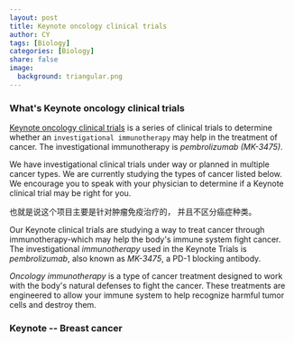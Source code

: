 ```yaml
---
layout: post
title: Keynote oncology clinical trials
author: CY
tags: [Biology]
categories: [Biology]
share: false
image:
  background: triangular.png 
---
```




### What's Keynote oncology clinical trials

[Keynote oncology clinical trials](https://keynoteclinicaltrials.com/) is a series of clinical trials to determine whether an `investigational immunotherapy` may help in the treatment of cancer. The investigational immunotherapy is *pembrolizumab (MK-3475)*.

We have investigational clinical trials under way or planned in multiple cancer types. We are currently studying the types of cancer listed below. We encourage you to speak with your physician to determine if a Keynote clinical trial may be right for you. 

也就是说这个项目主要是针对肿瘤免疫治疗的， 并且不区分癌症种类。

Our Keynote clinical trials are studying a way to treat cancer through immunotherapy-which may help the body's immune system fight cancer. The investigational *immunotherapy* used in the Keynote Trials is *pembrolizumab*, also known as *MK-3475*, a PD-1 blocking antibody.

*Oncology immunotherapy* is a type of cancer treatment designed to work with the body's natural defenses to fight the cancer. These treatments are engineered to allow your immune system to help recognize harmful tumor cells and destroy them.



### Keynote -- Breast cancer 

